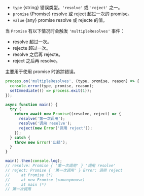 <!-- YAML
added: v10.12.0
-->

* `type` {string} 错误类型。`'resolve'` 或 `'reject'` 之一。
* `promise` {Promise} resolve 或 reject 超过一次的 promise。
* `value` {any} promise resolve 或 rejecte 的值。

当 `Promise` 有以下情况时会触发 `'multipleResolves'` 事件：

* resolve 超过一次。
* rejecte 超过一次。
* resolve 之后再 rejecte。
* reject 之后再 resolve。

主要用于使用 promise 时追踪错误。

```js
process.on('multipleResolves', (type, promise, reason) => {
  console.error(type, promise, reason);
  setImmediate(() => process.exit(1));
});

async function main() {
  try {
    return await new Promise((resolve, reject) => {
      resolve('第一次调用');
      resolve('调用 resolve');
      reject(new Error('调用 reject'));
    });
  } catch {
    throw new Error('出错');
  }
}

main().then(console.log);
// resolve: Promise { '第一次调用' } '调用 resolve'
// reject: Promise { '第一次调用' } Error: 调用 reject
//     at Promise (*)
//     at new Promise (<anonymous>)
//     at main (*)
// 第一次调用
```

